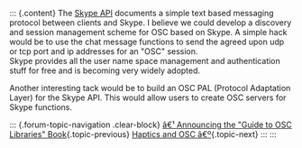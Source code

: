 ::: {.content}
The [Skype
API](http://share.skype.com/developer_zone/documentation/api_v1.3_documentation/)
documents a simple text based messaging protocol between clients and
Skype. I believe we could develop a discovery and session management
scheme for OSC based on Skype. A simple hack would be to use the chat
message functions to send the agreed upon udp or tcp port and ip
addresses for an \"OSC\" session.\
Skype provides all the user name space management and authentication
stuff for free and is becoming very widely adopted.

Another interesting tack would be to build an OSC PAL (Protocol
Adaptation Layer) for the Skype API. This would allow users to create
OSC servers for Skype functions.

::: {.forum-topic-navigation .clear-block}
[â€¹ Announcing the \"Guide to OSC Libraries\"
Book](topic/80 "Go to previous forum topic"){.topic-previous} [Haptics
and OSC â€º](topic/63 "Go to next forum topic"){.topic-next}
:::
:::
